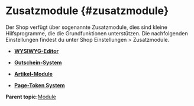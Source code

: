 # Zusatzmodule {#zusatzmodule}

Der Shop verfügt über sogenannte Zusatzmodule, dies sind kleine Hilfsprogramme, die die Grundfunktionen unterstützen. Die nachfolgenden Einstellungen findest du unter Shop Einstellungen \> Zusatzmodule.

-   **[WYSIWYG-Editor](7_5a_WYSIWYG_Editor.md)**  

-   **[Gutschein-System](7_5b_Gutschein_System.md)**  

-   **[Artikel-Module](7_5c_Artikel_Module.md)**  

-   **[Page-Token System](7_5d_Page_Token_System.md)**  


**Parent topic:**[Module](7_Module.md)


